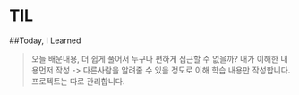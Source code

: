 # TIL

##Today, I Learned

>오늘 배운내용, 더 쉽게 풀어서 누구나 편하게 접근할 수 없을까?
>내가 이해한 내용먼저 작성 -> 다른사람을 알려줄 수 있을 정도로 이해
>학습 내용만 작성합니다. 프로젝트는 따로 관리합니다.
